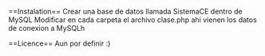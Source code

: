 ==Instalation==
Crear una base de datos llamada SistemaCE dentro de MySQL
Modificar en cada carpeta el archivo clase.php ahi vienen los datos de conexion a MySQLh

==Licence==
Aun por definir :)
